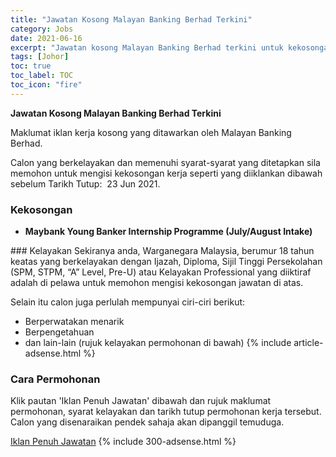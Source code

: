 ```yaml
---
title: "Jawatan Kosong Malayan Banking Berhad Terkini" 
category: Jobs 
date: 2021-06-16 
excerpt: "Jawatan kosong Malayan Banking Berhad terkini untuk kekosongan Maybank Young Banker Internship Programme (July/August Intake)" 
tags: [Johor] 
toc: true 
toc_label: TOC 
toc_icon: "fire" 
--- 
```


**Jawatan Kosong Malayan Banking Berhad Terkini**

Maklumat iklan kerja kosong yang ditawarkan oleh Malayan Banking Berhad. 

Calon yang berkelayakan dan memenuhi syarat-syarat yang ditetapkan sila memohon untuk mengisi kekosongan kerja seperti yang diiklankan dibawah sebelum Tarikh Tutup:  23 Jun 2021. 
### Kekosongan 
<ul>
<li><strong>Maybank Young Banker Internship Programme (July/August Intake)</strong></li>
</ul> 
### Kelayakan 
Sekiranya anda, Warganegara Malaysia, berumur 18 tahun keatas yang berkelayakan dengan Ijazah, Diploma, Sijil Tinggi Persekolahan (SPM, STPM, “A” Level, Pre-U) atau Kelayakan Professional yang diiktiraf adalah di pelawa untuk memohon mengisi kekosongan jawatan di atas.

Selain itu calon juga perlulah mempunyai ciri-ciri berikut:
- Berperwatakan menarik
- Berpengetahuan
- dan lain-lain (rujuk kelayakan permohonan di bawah) 
{% include article-adsense.html %} 
### Cara Permohonan 
Klik pautan 'Iklan Penuh Jawatan' dibawah dan rujuk maklumat permohonan, syarat kelayakan dan tarikh tutup permohonan kerja tersebut.
Calon yang disenaraikan pendek sahaja akan dipanggil temuduga.

<a href="https://www.jobstreet.com.my/en/job/maybank-young-banker-internship-programme-july-august-intake-4576545" class="btn btn--info" target="_blank" rel="nofollow noopenner">Iklan Penuh Jawatan</a> 
{% include 300-adsense.html %} 